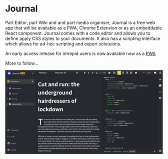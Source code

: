 # Journal 

Part Editor, part Wiki and and part media organiser, Journal is a free web app that will be available as a PWA, Chrome Extension or as an embeddable React component. Journal comes with a code editor and allows you to define apply CSS styles to your documents. It also has a scripting interface which allows for ad-hoc scripting and export solutuions. 

An early access release for intrepid users is now available now as a [PWA](https://mpkelly.github.io/journal)

More to follow...

![Journal](https://raw.githubusercontent.com/mpkelly/Journal/master/packages/journal-chrome/screenshots/Editor.png)



